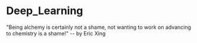 # Deep_Learning

"Being alchemy is certainly not a shame, not wanting to work on advancing to chemistry is a shame!" -- by Eric Xing
